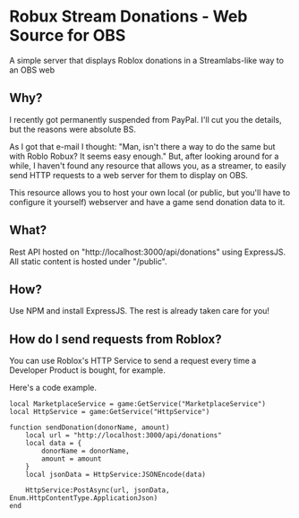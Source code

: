 # Robux Stream Donations - Web Source for OBS

A simple server that displays Roblox donations in a Streamlabs-like way to an OBS web

## Why?

I recently got permanently suspended from PayPal. I'll cut you the details, but the reasons were absolute BS.

As I got that e-mail I thought: "Man, isn't there a way to do the same but with Roblo Robux? It seems easy enough." But, after looking around for a while, I haven't found any resource that allows you, as a streamer, to easily send HTTP requests to a web server for them to display on OBS.

This resource allows you to host your own local (or public, but you'll have to configure it yourself) webserver and have a game send donation data to it.

## What?

Rest API hosted on "http://localhost:3000/api/donations" using ExpressJS. All static content is hosted under "/public".

## How?

Use NPM and install ExpressJS. The rest is already taken care for you!

## How do I send requests from Roblox?

You can use Roblox's HTTP Service to send a request every time a Developer Product is bought, for example.

Here's a code example.

```
local MarketplaceService = game:GetService("MarketplaceService")
local HttpService = game:GetService("HttpService")

function sendDonation(donorName, amount)
	local url = "http://localhost:3000/api/donations"
	local data = {
		donorName = donorName,
		amount = amount
	}
	local jsonData = HttpService:JSONEncode(data)

	HttpService:PostAsync(url, jsonData, Enum.HttpContentType.ApplicationJson)
end

```

